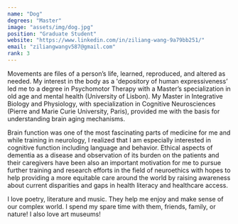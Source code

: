 ```yaml
---
name: "Dog"
degrees: "Master"
image: "assets/img/dog.jpg"
position: "Graduate Student"
website: "https://www.linkedin.com/in/ziliang-wang-9a79bb251/"
email: "ziliangwangv587@gmail.com"
rank: 3
---
```


Movements are files of a person’s life, learned, reproduced, and altered as needed.
My interest in the body as a 'depository of human expressiveness’ led me to a degree
in Psychomotor Therapy with a Master’s specialization in old age and mental health
(University of Lisbon). My Master in Integrative Biology and Physiology, with
specialization in Cognitive Neurosciences (Pierre and Marie Curie University, Paris),
provided me with the basis for understanding brain aging mechanisms.

Brain function was one of the most fascinating parts of medicine for me and while
training in neurology, I realized that I am especially interested in cognitive
function including language and behavior. Ethical aspects of dementia as a disease
and observation of its burden on the patients and their caregivers have been also
an important motivation for me to pursue further training and research efforts in
the field of neuroethics with hopes to help providing a more equitable care around
the world by raising awareness about current disparities and gaps in health literacy
and healthcare access.

I love poetry, literature and music. They help me enjoy and make sense of our complex
world. I spend my spare time with them, friends, family, or nature! I also love art
museums!
